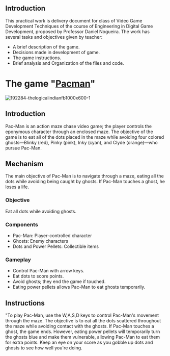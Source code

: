 ## Introduction
This practical work is delivery document for class of Video Game Development Techniques of the course of Engineering in Digital Game Development, proposed by Professor Daniel Nogueira. The work has several tasks and objectives given by teacher:
* A brief description of the game.
* Decisions made in development of game.
* The game instructions.
* Brief analysis and Organization of the files and code.

# The game "[Pacman](https://github.com/NoanFelipe/Pacman-Monogame-C-?tab=readme-ov-file)"
![192284-thelogicalindianfb1000x600-1](https://github.com/Mnbel555/Pacman-Report/assets/125232753/902aa612-c92a-462e-9150-e153204b1c3f)

## Introduction
Pac-Man is an action maze chase video game; the player controls the eponymous character through an enclosed maze. The objective of the game is to eat all of the dots placed in the maze while avoiding four colored ghosts—Blinky (red), Pinky (pink), Inky (cyan), and Clyde (orange)—who pursue Pac-Man.

## Mechanism 
The main objective of Pac-Man is to navigate through a maze, eating all the dots while avoiding being caught by ghosts. If Pac-Man touches a ghost, he loses a life.

### Objective
Eat all dots while avoiding ghosts.

### Components
- Pac-Man: Player-controlled character
- Ghosts: Enemy characters
- Dots and Power Pellets: Collectible items

### Gameplay
- Control Pac-Man with arrow keys.
- Eat dots to score points.
- Avoid ghosts; they end the game if touched.
- Eating power pellets allows Pac-Man to eat ghosts temporarily.
  
## Instructions 
"To play Pac-Man, use the W,A,S,D keys to control Pac-Man's movement through the maze. The objective is to eat all the dots scattered throughout the maze while avoiding contact with the ghosts. If Pac-Man touches a ghost, the game ends. However, eating power pellets will temporarily turn the ghosts blue and make them vulnerable, allowing Pac-Man to eat them for extra points. Keep an eye on your score as you gobble up dots and ghosts to see how well you're doing.

